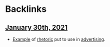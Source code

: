 
# Backlinks
## [January 30th, 2021](<January 30th, 2021.md>)
- [Example](<Example.md>) of [rhetoric](<rhetoric.md>) put to use in [advertising](<advertising.md>).

